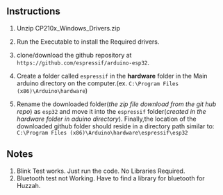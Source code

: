 ## Instructions
1. Unzip CP210x_Windows_Drivers.zip
2. Run the Executable to install the Required drivers.

3. clone/download the github repository at `https://github.com/espressif/arduino-esp32`.
4. Create a folder called `espressif` in the **hardware** folder in the Main arduino directory on the computer.(ex. `C:\Program Files (x86)\Arduino\hardware`)
5. Rename the downloaded folder(_the zip file download from the git hub repo_) as `esp32` and move it into the `espressif` folder(_created in the hardware folder in aduino directory_). Finally,the location of the downloaded github folder should reside in a directory path similar to: `C:\Program Files (x86)\Arduino\hardware\espressif\esp32`


## Notes
1. Blink Test works. Just run the code. No Libraries Required.
2. Bluetooth test not Working. Have to find a library for bluetooth for Huzzah.
